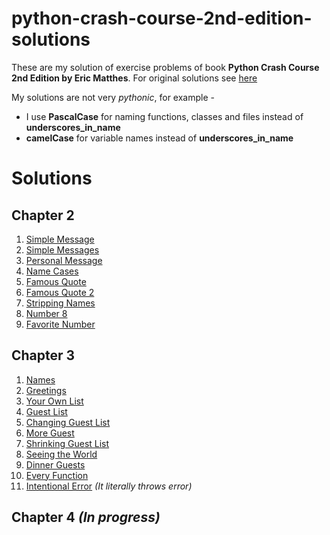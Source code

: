 # python-crash-course-2nd-edition-solutions
These are my solution of exercise problems of book **Python Crash Course 2nd Edition by Eric Matthes**. For original solutions see [here](https://ehmatthes.github.io/pcc_2e/solutions/solutions/)

My solutions are not very *pythonic*, for example -
* I use **PascalCase** for naming functions, classes and files instead of **underscores_in_name**
* **camelCase** for variable names instead of **underscores_in_name**

# Solutions
## Chapter 2
1. [Simple Message](https://github.com/ankitminz/python-crash-course-2nd-edition-solutions/blob/master/Ch2/Ch2Q1/simple_message.py)
2. [Simple Messages](https://github.com/ankitminz/python-crash-course-2nd-edition-solutions/blob/master/Ch2/Ch2Q2/simple_messages.py)
3. [Personal Message](https://github.com/ankitminz/python-crash-course-2nd-edition-solutions/blob/master/Ch2/Ch2Q3/personal_message.py)
4. [Name Cases](https://github.com/ankitminz/python-crash-course-2nd-edition-solutions/blob/master/Ch2/Ch2Q4/name_cases.py)
5. [Famous Quote](https://github.com/ankitminz/python-crash-course-2nd-edition-solutions/blob/master/Ch2/Ch2Q5/famous_quote.py)
6. [Famous Quote 2](https://github.com/ankitminz/python-crash-course-2nd-edition-solutions/blob/master/Ch2/Ch2Q6/famous_quote_2.py)
7. [Stripping Names](https://github.com/ankitminz/python-crash-course-2nd-edition-solutions/blob/master/Ch2/Ch2Q7/stripping_names.py)
8. [Number 8](https://github.com/ankitminz/python-crash-course-2nd-edition-solutions/blob/master/Ch2/Ch2Q8/number_eight.py)
9. [Favorite Number](https://github.com/ankitminz/python-crash-course-2nd-edition-solutions/blob/master/Ch2/Ch2Q9/favorite_number.py)

## Chapter 3
1. [Names](https://github.com/ankitminz/python-crash-course-2nd-edition-solutions/blob/master/Ch3/Ch3Q1/Ch3Q1/Ch3Q1.py)
2. [Greetings](https://github.com/ankitminz/python-crash-course-2nd-edition-solutions/blob/master/Ch3/Ch3Q2/Ch3Q2/Ch3Q2.py)
3. [Your Own List](https://github.com/ankitminz/python-crash-course-2nd-edition-solutions/blob/master/Ch3/Ch3Q3/YourOwnList.py)
4. [Guest List](https://github.com/ankitminz/python-crash-course-2nd-edition-solutions/blob/master/Ch3/Ch3Q4/GuestList.py)
5. [Changing Guest List](https://github.com/ankitminz/python-crash-course-2nd-edition-solutions/blob/master/Ch3/Ch3Q5/ChangingGuestList.py)
6. [More Guest](https://github.com/ankitminz/python-crash-course-2nd-edition-solutions/blob/master/Ch3/Ch3Q6/MoreGuests.py)
7. [Shrinking Guest List](https://github.com/ankitminz/python-crash-course-2nd-edition-solutions/blob/master/Ch3/Ch3Q7/ShrinkingGuestList.py)
8. [Seeing the World](https://github.com/ankitminz/python-crash-course-2nd-edition-solutions/blob/master/Ch3/Ch3Q8/SeeingTheWorld.py)
9. [Dinner Guests](https://github.com/ankitminz/python-crash-course-2nd-edition-solutions/blob/master/Ch3/Ch3Q9/DinnerGuests.py)
10. [Every Function](https://github.com/ankitminz/python-crash-course-2nd-edition-solutions/blob/master/Ch3/Ch3Q10/EveryFunction.py)
11. [Intentional Error](https://github.com/ankitminz/python-crash-course-2nd-edition-solutions/blob/master/Ch3/Ch3Q11/IntentionalError.py) *(It literally throws error)*

## Chapter 4 *(In progress)*

